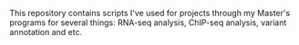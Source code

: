 This repository contains scripts I've used for projects through my Master's programs for several things: RNA-seq analysis, ChIP-seq analysis, variant annotation and etc.
